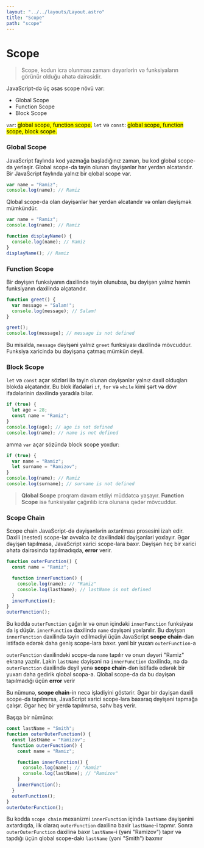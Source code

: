 ```yaml
---
layout: "../../layouts/Layout.astro"
title: "Scope"
path: "scope"
---
```


# Scope

> Scope, kodun icra olunması zamanı dəyərlərin və funksiyaların görünür olduğu əhatə dairəsidir.

JavaScript-də üç əsas scope növü var:

- Global Scope
- Function Scope
- Block Scope

`var`: <mark style="background-color:yellow color:white">global scope, function scope.</mark>
`let` və `const`: <mark style="background-color:yellow; color:black">global scope, function scope, block scope. </mark>

### Global Scope

JavaScript faylında kod yazmağa başladığınız zaman, bu kod global scope-da yerləşir. Global scope-da təyin olunan dəyişənlər hər yerdən əlcatandır. Bir JavaScript faylında yalnız bir qlobal scope var.

```js
var name = "Ramiz";
console.log(name); // Ramiz
```

Qlobal scope-da olan dəyişənlər hər yerdən əlcatandır və onları dəyişmək mümkündür.

```js
var name = "Ramiz";
console.log(name); // Ramiz

function displayName() {
  console.log(name); // Ramiz
}
displayName(); // Ramiz
```

### Function Scope

Bir dəyişən funksiyanın daxilində təyin olunubsa, bu dəyişən yalnız həmin funksiyanın daxilində əlçatandır.

```js
function greet() {
  var message = "Salam!";
  console.log(message); // Salam!
}

greet();
console.log(message); // message is not defined
```

Bu misalda, `message` dəyişəni yalnız `greet` funksiyası daxilində mövcuddur. Funksiya xaricində bu dəyişənə çatmaq mümkün deyil.

### Block Scope

`let` və `const` açar sözləri ilə təyin olunan dəyişənlər yalnız daxil olduqları blokda əlçatandır. Bu blok ifadələri `if`, `for` və `while` kimi şərt və dövr ifadələrinin daxilində yaradıla bilər.

```js
if (true) {
  let age = 28;
  const name = "Ramiz";
}
console.log(age); // age is not defined
console.log(name); // name is not defined
```

amma `var` açar sözündə block scope yoxdur:

```js
if (true) {
  var name = "Ramiz";
  let surname = "Ramizov";
}
console.log(name); // Ramiz
console.log(surname); // surname is not defined
```

> **Qlobal Scope** proqram davam etdiyi müddətcə yaşayır. **Function Scope** isə funksiyalar çağırılıb icra olunana qədər mövcuddur.

### Scope Chain

Scope chain JavaScript-də dəyişənlərin axtarılması prosesini izah edir. Daxili (nested) scope-lar əvvəlcə öz daxilindəki dəyişənləri yoxlayır. Əgər dəyişən tapılmasa, JavaScript xarici scope-lara baxır. Dəyişən heç bir xarici əhatə dairəsində tapılmadıqda, **error** verir.

```js
function outerFunction() {
  const name = "Ramiz";

  function innerFunction() {
    console.log(name); // "Ramiz"
    console.log(lastName); // lastName is not defined
  }
  innerFunction();
}
outerFunction();
```

Bu kodda `outerFunction` çağırılır və onun içindəki `innerFunction` funksiyası da iş düşür. `innerFunction` daxilində `name` dəyişəni yoxlanılır. Bu dəyişən `innerFunction` daxilində təyin edilmədiyi üçün JavaScript **scope chain**-dən istifadə edərək daha geniş scope-lara baxır. yəni bir yuxarı `outerFunction`-a

`outerFunction` daxilindəki scope-da `name` tapılır və onun dəyəri "Ramiz" ekrana yazılır. Lakin `lastName` dəyişəni nə `innerFunction` daxilində, nə də `outerFunction` daxilində deyil yenə **scope chain**-dən istifadə edərək bir yuxarı daha gedirik
qlobal scopa-a. Qlobal scope-da da bu dəyişən tapılmadığı üçün **error** verir

Bu nümunə, **scope chain**-in necə işlədiyini göstərir. Əgər bir dəyişən daxili scope-da tapılmırsa, JavaScript xarici scope-lara baxaraq dəyişəni tapmağa çalışır. Əgər heç bir yerdə tapılmırsa, səhv baş verir.

Başqa bir nümünə:

```js
const lastName = "Smith";
function outerOuterFunction() {
  const lastName = "Ramizov";
  function outerFunction() {
    const name = "Ramiz";

    function innerFunction() {
      console.log(name); // "Ramiz"
      console.log(lastName); // "Ramizov"
    }
    innerFunction();
  }
  outerFunction();
}
outerOuterFunction();
```

Bu kodda `scope chain` mexanizmi `innerFunction` içində `lastName` dəyişənini axtardıqda, ilk olaraq `outerFunction` daxilinə baxir `lastName`-i tapmır. Sonra `outerOuterFunction` daxilinə baxır `lastName`-i (yəni "Ramizov") tapır və tapdığı üçün qlobal scope-dakı `lastName` (yəni "Smith") baxmır
